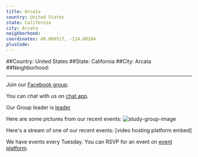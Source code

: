```yaml
---
title: Arcata
country: United States
state: California
city: Arcata
neighborhood: 
coordinates: 40.866517, -124.08284
plusCode:
---
```


##Country: United States
##State: California
##City: Arcata
##Neighborhood: 
*****
Join our [Facebook group](https://www.facebook.com/groups/free.code.camp.arcata.california).

You can chat with us on [chat app]().

Our Group leader is [leader]()

Here are some pictures from our recent events:
![study-group-image]()

Here's a stream of one of our recent events:
[video hosting platform embed]

We have events every Tuesday. You can RSVP for an event on [event platform]().
